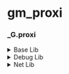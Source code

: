 # gm_proxi

### _G.proxi

<details>
<summary>Base Lib</summary>

`DEBUG` \
A boolean representing whether or not the module is in debug mode

`_R` \
A reference to the debug registry

`FRAME_UNDEFINED` \
For use in the FrameStagNotify hooks \
Value of -1

`FRAME_START` \
For use in the FrameStagNotify hooks \
Value of 0

`FRAME_NET_UPDATE_START` \
For use in the FrameStagNotify hooks \
Value of 1

`FRAME_NET_UPDATE_POSTDATAUPDATE_START` \
For use in the FrameStagNotify hooks \
Value of 2

`FRAME_NET_UPDATE_POSTDATAUPDATE_END` \
For use in the FrameStagNotify hooks \
Value of 3

`FRAME_NET_UPDATE_END` \
For use in the FrameStagNotify hooks \
Value of 4

`FRAME_RENDER_START` \
For use in the FrameStagNotify hooks \
Value of 5

`FRAME_RENDER_END` \
For use in the FrameStagNotify hooks \
Value of 6

`DisableAnimInterp(bool Disable)` \
Enables/Disables interpolate via CSequenceTransitioner::CheckForSequenceChange

`Disconnect(string DisconnectReason)` \
Disconnects from the server with a custom message

`StartPrediction(CUserCmd Command)` \
Starts engine prediction with the provided CUserCmd

`EndPrediction()` \
Stops engine prediction

`FullUpdate()` \
Forces a full network update

`number GetChokedCommands()` \
Returns the amount of choked/lost packets/commands

`ConVar GetConVar(string Name)` \
Alternative to _G.GetConVar

`number GetFlowIncoming()` \
Returns the incoming data latency of the net channel

`number GetFlowOutgoing()` \
Returns the outgoing data latency of the net channel

`SetPredictionAngles(Angle PredictionAngles)` \
Sets local view angles to be used during prediction

`Angle GetPredictionAngles()` \
Returns local view angles to be used during prediction

`SetSequenceNumber(number SequenceNumber)` \
Sets outgoing sequence number on the net channel

`number GetSequenceNumber()` \
Returns outgoing sequence number on the net channel

`SetViewAngles(Angle ViewAngles)` \
Sets view angles directly in the engine

`Angle GetViewAngles()` \
Returns view angles used by the engine

`bool RunOnClient(string Code, string Identifier = "[C]", bool HandleError = true)` \
Alternative to _G.RunString on client state \
Returns `true` on success, `false` on error

`bool RunOnMenu(string Code, string Identifier = "[C]", bool HandleError = true)` \
Alternative to _G.RunString on menu state \
Returns `true` on success, `false` on error

`SendConsoleCommand(string Command)` \
Runs a concommand on the server without running it on the client

`SendLuaError(string Error)` \
Sends a Lua Error event to the server without throwing an error on the client

`SetCurTime(number Time)` \
Spoofs _G.CurTime to return the given number until the next tick

`SetFrameTime(number Time)` \
Spoofs _G.FrameTime and _G.RealFrameTime to return the given number until the next tick

</details>

<details>
<summary>Debug Lib</summary>

`string, any getupvalue(function Function, number Index)` \
Same as _G.debug.getupvalue

`string setupvalue(function Function, number Index, any Value)` \
Same as _G.debug.setupvalue

`string, any getlocal(thread Thread = CurrentThread, number Level, number Index)` \
Same as _G.debug.getlocal

`string setlocal(thread Thread = CurrentThread, number Level, number Index, any Value)` \
Same as _G.debug.setlocal

`table getinfo(function FunctionOrStackLevel, string Fields = "flnSu", function Function)` \
Same as _G.debug.getinfo

`table getmetatable(any Object)` \
Same as _G.debug.getmetatable

</details>

<details>
<summary>Net Lib</summary>

`bool Start(string MessageName)` \
Same as _G.net.Start

`SendToServer()` \
Same as _G.net.SendToServer

`string NetworkIDToString(number ID)` \
Same as _G.util.NetworkIDToString

`number NetworkStringToID(string NetworkString)` \
Same as _G.util.NetworkStringToID

`WriteBit(bool Value)` \
Same as _G.net.WriteBit

`WriteBool(bool Value)` \
Same as _G.net.WriteBool

`WriteColor(table Color, bool WriteAlpha)` \
Same as _G.net.WriteColor

`WriteFloat(number Value)` \
Same as _G.net.WriteFloat

`WriteInt(number Value, number BitCount)` \
Same as _G.net.WriteInt

`WriteUInt(number Value, number BitCount)` \
Same as _G.net.WriteUInt

`WriteString(string Value)` \
Same as _G.net.WriteString

`WriteEntity(Entity Entity)` \
Same as _G.net.WriteEntity

`WriteVector(Vector Vector)` \
Same as _G.net.WriteVector

`WriteNormal(Vector Normal)` \
Same as _G.net.WriteVector \
Does not normalize the Vector

`WriteAngle(Angle Angle)` \
Same as _G.net.WriteAngle

`WriteMatrix(VMatrix Matrix)` \
Same as _G.net.WriteMatrix \
Temporarily disabled, does not write anything

</details>
